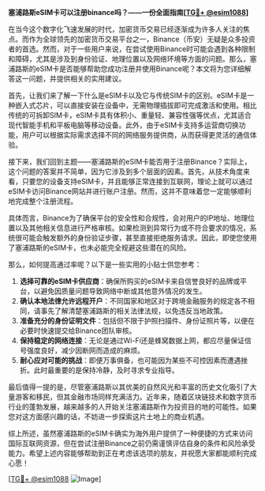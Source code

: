 **塞浦路斯eSIM卡可以注册binance吗？——一份全面指南[[TG💪+ @esim1088](https://t.me/s/esim1088)]**

在当今这个数字化飞速发展的时代，加密货币交易已经逐渐成为许多人关注的焦点。而作为全球领先的加密货币交易平台之一，Binance（币安）无疑是众多投资者的首选。然而，对于一些用户来说，在尝试使用Binance时可能会遇到各种限制和障碍，尤其是涉及到身份验证、地理位置以及网络环境等方面的问题。那么，塞浦路斯的eSIM卡是否能够帮助您成功注册并使用Binance呢？本文将为您详细解答这一问题，并提供相关的实用建议。

首先，让我们来了解一下什么是eSIM卡以及它与传统SIM卡的区别。eSIM卡是一种嵌入式芯片，可以直接安装在设备中，无需物理插拔即可完成激活和使用。相比传统的可拆卸SIM卡，eSIM卡具有体积小、重量轻、兼容性强等优点，尤其适合现代智能手机和平板电脑等移动设备。此外，由于eSIM卡支持多运营商切换功能，用户可以根据实际需求选择不同的网络服务提供商，从而获得更灵活的通信体验。

接下来，我们回到主题——塞浦路斯的eSIM卡能否用于注册Binance？实际上，这个问题的答案并不简单，因为它涉及到多个层面的因素。首先，从技术角度来看，只要您的设备支持eSIM卡，并且能够正常连接到互联网，理论上就可以通过eSIM卡访问Binance网站并进行账户注册。然而，这并不意味着您一定能够顺利地完成整个注册流程。

具体而言，Binance为了确保平台的安全性和合规性，会对用户的IP地址、地理位置以及其他相关信息进行严格审核。如果检测到异常行为或不符合要求的情况，系统很可能会触发额外的身份验证步骤，甚至直接拒绝服务请求。因此，即使您使用了塞浦路斯的eSIM卡，也未必能完全规避这些潜在的风险。

那么，如何提高通过率呢？以下是一些实用的小贴士供您参考：

1. **选择可靠的eSIM卡供应商**：确保所购买的eSIM卡来自信誉良好的品牌或平台，以避免因质量问题导致网络中断或其他意外情况的发生。
2. **确认本地法律允许远程开户**：不同国家和地区对于跨境金融服务的规定各不相同，请事先了解清楚塞浦路斯的相关法律法规，以免违反当地政策。
3. **准备充分的身份证明文件**：包括但不限于护照扫描件、身份证照片等，以便在必要时快速提交给Binance团队审核。
4. **保持稳定的网络连接**：无论是通过Wi-Fi还是蜂窝数据上网，都应尽量保证信号强度良好，减少因断网而造成的麻烦。
5. **耐心应对可能的挑战**：即便万事俱备，也可能因为某些不可控因素而遭遇挫折。此时最重要的是保持冷静，及时寻求专业指导。

最后值得一提的是，尽管塞浦路斯以其优美的自然风光和丰富的历史文化吸引了大量游客和移民，但其金融市场同样充满活力。近年来，随着区块链技术和数字货币行业的蓬勃发展，越来越多的人开始关注塞浦路斯作为投资目的地的可能性。如果您对这方面感兴趣的话，不妨进一步探索这片土地上的商业机遇。

综上所述，虽然塞浦路斯的eSIM卡确实为海外用户提供了一种便捷的方式来访问国际互联网资源，但在尝试注册Binance之前仍需谨慎评估自身的条件和风险承受能力。希望上述内容能够帮助到正在考虑该选项的朋友，并祝愿大家都能顺利完成心愿！

[[TG💪+ @esim1088](https://t.me/s/esim1088) ![Image](https://i.postimg.cc/4NQfJmqS/Snipaste-2025-05-13-00-14-12.png)]